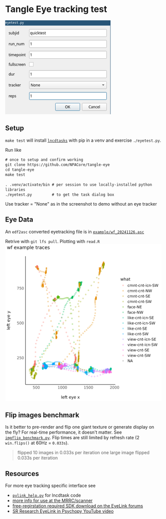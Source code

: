 # Tangle Eye tracking test

![Launching script](./eyetest_launch.png)

## Setup
`make test` will install [`lncdtasks`](https://github.com/LabNeuroCogDevel/lncdtask/) with pip in a venv and exercise `./eyetest.py`.

Run like
```
# once to setup and confirm working
git clone https://github.com/NPACore/tangle-eye
cd tangle-eye
make test

. .venv/activate/bin # per session to use locally-installed python libraries
./eyetest.py         # to get the task dialog box
```

Use tracker = "None" as in the screenshot to demo without an eye tracker

## Eye Data
An `edf2asc` converted eyetracking file is in [`example/wf_20241126.asc`](example/wf_20241126.asc)

Retrive with `git lfs pull`. Plotting with `read.R`
![](example/wf_20241126.png)

## Flip images benchmark
Is it better to pre-render and flip one giant texture or generate display on the fly?
For real-time performance, it doesn't matter. See [`imgflip_benchmark.py`](imgflip_benchmark.py). Flip times are still limited by refresh rate (2 `win.flips()` at 60Hz = `0.033s`).

> flipped 10 images in 0.033s per iteration
> one large image flipped 0.033s per iteration


## Resources
For more eye tracking specific interface see 
  * [`pylink_help.py`](https://github.com/LabNeuroCogDevel/lncdtask/blob/main/lncdtask/pylink_help.py) for lncdtask code
  * [more info for use at the MRRC/scanner](https://rad.pitt.edu/wiki/doku.php?id=eyetracking:eyelink:task_integration)
  * [free-regirstation required SDK download on the EyeLink forums](https://www.sr-research.com/support/thread-13.html)
  * [SR Research EyeLink in Psychopy YouTube video](https://www.youtube.com/watch?v=1tLJHVktrEk)
